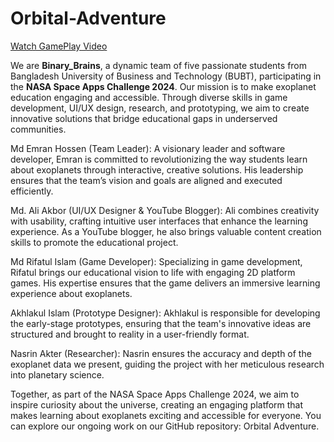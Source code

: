 # Orbital-Adventure
[Watch GamePlay Video](https://github.com/Md-EmranHossen/Orbital-Adventure/blob/main/GamePlay.mp4)

We are **Binary_Brains**, a dynamic team of five passionate students from Bangladesh University of Business and Technology (BUBT), participating in the **NASA Space Apps Challenge 2024**. Our mission is to make exoplanet education engaging and accessible. Through diverse skills in game development, UI/UX design, research, and prototyping, we aim to create innovative solutions that bridge educational gaps in underserved communities.

Md Emran Hossen (Team Leader): A visionary leader and software developer, Emran is committed to revolutionizing the way students learn about exoplanets through interactive, creative solutions. His leadership ensures that the team’s vision and goals are aligned and executed efficiently.

Md. Ali Akbor (UI/UX Designer & YouTube Blogger): Ali combines creativity with usability, crafting intuitive user interfaces that enhance the learning experience. As a YouTube blogger, he also brings valuable content creation skills to promote the educational project.

Md Rifatul Islam (Game Developer): Specializing in game development, Rifatul brings our educational vision to life with engaging 2D platform games. His expertise ensures that the game delivers an immersive learning experience about exoplanets.

Akhlakul Islam (Prototype Designer): Akhlakul is responsible for developing the early-stage prototypes, ensuring that the team's innovative ideas are structured and brought to reality in a user-friendly format.

Nasrin Akter (Researcher): Nasrin ensures the accuracy and depth of the exoplanet data we present, guiding the project with her meticulous research into planetary science.

Together, as part of the NASA Space Apps Challenge 2024, we aim to inspire curiosity about the universe, creating an engaging platform that makes learning about exoplanets exciting and accessible for everyone. You can explore our ongoing work on our GitHub repository: Orbital Adventure.
